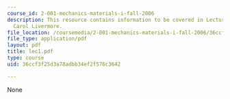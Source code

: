 ```yaml
---
course_id: 2-001-mechanics-materials-i-fall-2006
description: This resource contains information to be covered in Lecture 1 by Prof.
  Carol Livermore.
file_location: /coursemedia/2-001-mechanics-materials-i-fall-2006/36ccf3f25d3a78adbb34ef2f576c3642_lec1.pdf
file_type: application/pdf
layout: pdf
title: lec1.pdf
type: course
uid: 36ccf3f25d3a78adbb34ef2f576c3642

---
```

None